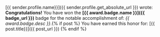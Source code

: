 
[{{ sender.profile.name}}]({{ sender.profile.get_absolute_url }}) wrote: 
**Congratulations!** You have won the **[{{ award.badge.name }}]({{ badge_url }})** <i class="{{ award.badge.icon }}"></i>
badge for the notable accomplishment of: *{{ award.badge.desc }}*.{% if post %}
You have earned this honor for: [{{ post.title}}]({{ post_url }})
{% endif %}

